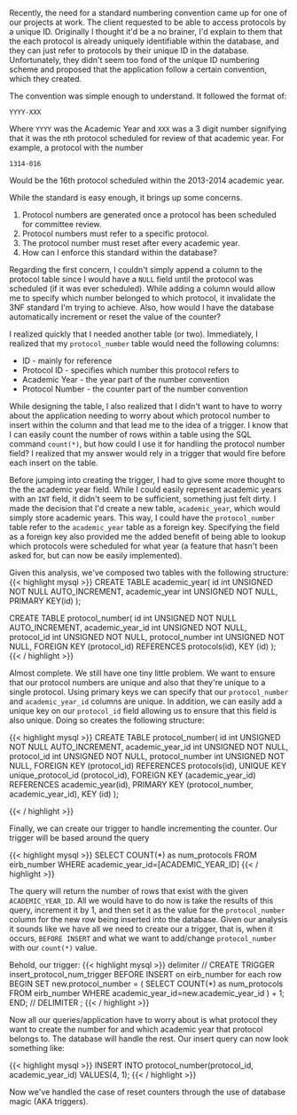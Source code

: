 
Recently, the need for a standard numbering convention came up for one of our projects at work. The client 
requested to be able to access protocols by a unique ID. Originally I thought it'd be a no brainer, I'd explain 
to them that the each protocol is already uniquely identifiable within the database, and they can just refer to 
protocols by their unique ID in the database. Unfortunately, they didn't seem too fond of the unique ID numbering 
scheme and proposed that the application follow a certain convention, which they created.

The convention was simple enough to understand. It followed the format of:
    
    YYYY-XXX

Where `YYYY` was the Academic Year and `XXX` was a 3 digit number signifying that it was the nth protocol 
scheduled for review of that academic year. For example, a protocol with the number

    1314-016

Would be the 16th protocol scheduled within the 2013-2014 academic year.

While the standard is easy enough, it brings up some concerns.

1. Protocol numbers are generated once a protocol has been scheduled for committee review.
2. Protocol numbers must refer to a specific protocol.
3. The protocol number must reset after every academic year.
4. How can I enforce this standard within the database?

Regarding the first concern, I couldn't simply append a column to the protocol table since I would have a `NULL` 
field until the protocol was scheduled (if it was ever scheduled). While adding a column would allow me to specify
which number belonged to which protocol, it invalidate the 3NF standard I'm trying to achieve. Also, how 
would I have the database automatically increment or reset the value of the counter?

I realized quickly that I needed another table (or two). Immediately, I realized that my `protocol_number` 
table would need the following columns:

* ID - mainly for reference
* Protocol ID - specifies which number this protocol refers to
* Academic Year - the year part of the number convention
* Protocol Number - the counter part of the number convention

While designing the table, I also realized that I didn't want to have to worry about the application needing to 
worry about which protocol number to insert within the column and that lead me to the idea of a trigger. I know 
that I can easily count the number of rows within a table using the SQL command `count(*)`, but how could I use 
it for handling the protocol number field? I realized that my answer would rely in a trigger that would fire 
before each insert on the table.

Before jumping into creating the trigger, I had to give some more thought to the the academic year field. While 
I could easily represent academic years with an `INT` field, it didn't seem to be sufficient, something just felt 
dirty. I made the decision that I'd create a new table, `academic_year`, which would simply store academic years. 
This way, I could have the `protocol_number` table refer to the `academic_year` table as a foreign key.
Specifying the field as a foreign key also provided me the added benefit of being able to lookup which protocols
were scheduled for what year (a feature that hasn't been asked for, but can now be easily implemented).

Given this analysis, we've composed two tables with the following structure:
{{< highlight mysql >}}
CREATE TABLE academic_year(
	id int UNSIGNED NOT NULL AUTO_INCREMENT,
	academic_year int UNSIGNED NOT NULL,
	PRIMARY KEY(id)
);

CREATE TABLE protocol_number(
	id int UNSIGNED NOT NULL AUTO_INCREMENT,
	academic_year_id int UNSIGNED NOT NULL,
	protocol_id int UNSIGNED NOT NULL,
	protocol_number int UNSIGNED NOT NULL,
	FOREIGN KEY (protocol_id) REFERENCES protocols(id),
    KEY (id)
);
{{< / highlight >}}

Almost complete. We still have one tiny little problem. We want to ensure that our protocol numbers are unique 
and also that they're unique to a single protocol. Using primary keys we can specify that our `protocol_number` 
and `academic_year_id` columns are unique. In addition, we can easily add a unique key on our `protocol_id` field 
allowing us to ensure that this field is also unique. Doing so creates the following structure:

{{< highlight mysql >}}
CREATE TABLE protocol_number(
	id int UNSIGNED NOT NULL AUTO_INCREMENT,
	academic_year_id int UNSIGNED NOT NULL,
	protocol_id int UNSIGNED NOT NULL,
	protocol_number int UNSIGNED NOT NULL,
	FOREIGN KEY (protocol_id) REFERENCES protocols(id),
	UNIQUE KEY unique_protocol_id (protocol_id),
	FOREIGN KEY (academic_year_id) REFERENCES academic_year(id),
	PRIMARY KEY (protocol_number, academic_year_id),
	KEY (id)
);

{{< / highlight >}}

Finally, we can create our trigger to handle incrementing the counter. Our trigger will be based around the query

{{< highlight mysql >}}
SELECT COUNT(*) as num_protocols 
FROM eirb_number 
WHERE academic_year_id=[ACADEMIC_YEAR_ID]
{{< / highlight >}}

The query will return the number of rows that exist with the given `ACADEMIC_YEAR_ID`. All we would have to do 
now is take the results of this query, increment it by 1, and then set it as the value for the 
`protocol_number` column for the new row being inserted into the database. Given our analysis it sounds like 
we have all we need to create our a trigger, that is, when it occurs, `BEFORE INSERT` and  what we want to 
add/change `protocol_number` with our `count(*)` value.

Behold, our trigger:
{{< highlight mysql >}}
delimiter //
CREATE TRIGGER insert_protocol_num_trigger 
BEFORE INSERT on eirb_number
for each row
BEGIN
	SET new.protocol_number = (
		SELECT COUNT(*) as num_protocols 
		FROM eirb_number 
		WHERE academic_year_id=new.academic_year_id
	) + 1;
END; //
DELIMITER ;
{{< / highlight >}}

Now all our queries/application have to worry about is what protocol they want to create the number for and 
which academic year that protocol belongs to. The database will handle the rest. Our insert query can now look 
something like:

{{< highlight mysql >}}
INSERT INTO protocol_number(protocol_id, academic_year_id) VALUES(4, 1);
{{< / highlight >}}

Now we've handled the case of reset counters through the use of database magic (AKA triggers).

<!---
 Protocols can also have renewals and 
revisions, which would follow a similar format, just with certain extensions. If the protocol from the previous 
example was renewed for another year, then the renewed protocol would have the number:

    1314-016-a

The appended letters `a-z` would sig
-->
